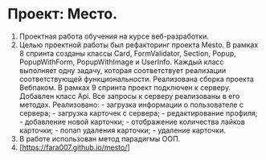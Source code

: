 # Проект: Место.
1. Проектная работа обучения на курсе веб-разработки.
2. Целью проектной работы был рефакторинг проекта Mesto. 
В рамках 8 спринта созданы классы Card, FormValidator, Section, Popup, PopupWithForm, PopupWithImage и UserInfo. Каждый класс выполняет одну задачу, которая соответствует реализации соответствующей функциональности.
Реализована сборка проекта Вебпаком.
В рамках 9 спринта проект подключен к серверу. Добавлен класс Api. Все запросы к серверу реализованы в его методах.
Реализовано: - загрузка информации о пользователе с сервера;
             - загрузка карточек с сервера;
             - редактирование профиля;
             - добавление новой карточки;
             - отображение количества лайков карточки;
             - попап удаления карточки;
             - удаление карточки.
3. В работе использован метод парадигмы ООП.
4. [https://fara007.github.io/mesto/]


